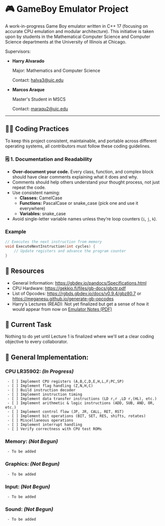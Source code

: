 # 🎮 GameBoy Emulator Project

A work-in-progress Game Boy emulator written in C++ 17 (focusing on accurate CPU emulation and modular architecture). This initiative is taken upon by students in
the Mathematical Computer Science and Computer Science departments at the University of Illinois at Chicago.

Supervisors:
- **Harry Alvarado**

  Major: Mathematics and Computer Science

  Contact: halva3@uic.edu

- **Marcos Araque**

  Master's Student in MSCS
  
  Contact: maraqu2@uic.edu

---

## 🧑‍💻 Coding Practices

To keep this project consistent, maintainable, and portable across different operating systems, all contributors must follow these coding guidelines.
### 🗒️ 1. Documentation and Readability

- **Over-document your code.** Every class, function, and complex block should have clear comments explaining what it does and why.  
- Comments should help others understand your thought process, not just repeat the code.
- Use consistent naming:
  - **Classes:** CamelCase  
  - **Functions:** PascalCase or snake_case (pick one and use it everywhere)  
  - **Variables:** snake_case  
- Avoid single-letter variable names unless they’re loop counters (`i`, `j`, `k`).


### Example

```cpp
// Executes the next instruction from memory
void ExecuteNextInstruction(int cycles) {
    // Update registers and advance the program counter
}
```





## 📘 Resources
 - General Information: https://gbdev.io/pandocs/Specifications.html
 - CPU Hardware: https://gekkio.fi/files/gb-docs/gbctr.pdf
 - List of Opcodes: https://rgbds.gbdev.io/docs/v0.9.4/gbz80.7 or https://meganesu.github.io/generate-gb-opcodes
 - Harry's Lectures (READ): Not yet finalized but get a sense of how it would appear from now on  [Emulator Notes (PDF)](docs/Emulator_Lecs.pdf)


## 🚧 Current Task
  Nothing to do yet until Lecture 1 is finalized where we'll set a clear coding objective to every collaborator. 

## 🧩 General Implementation:

 ### **CPU LR35902**: _(In Progress)_
     - [ ] Implement CPU registers (A,B,C,D,E,H,L,F;PC,SP)
     - [ ] Implement flag handling (Z,N,H,C)
     - [ ] Build instruction decoder
     - [ ] Implement instruction timing
     - [ ] Implement data transfer instructions (LD r,r ,LD r,(HL), etc.)
     - [ ] Implement arithmetic & logic instructions (ADD, SUB, AND, OR, etc.)
     - [ ] Implement control flow (JP, JR, CALL, RET, RST)
     - [ ] Implement bit operations (BIT, SET, RES, shifts, rotates)
     - [ ] Miscellaneous operations
     - [ ] Implement interrupt handling
     - [ ] Verify correctness with CPU test ROMs
 ### Memory:  _(Not Begun)_
     - To be added
 ### Graphics:  _(Not Begun)_
     - To be added
 ### Input:  _(Not Begun)_
     - To be added
 ### Sound: _(Not Begun)_
     - To be added


    
